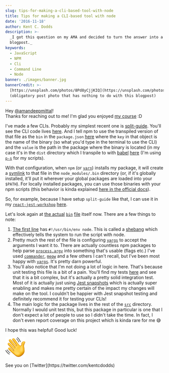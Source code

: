 ```yaml
---
slug: tips-for-making-a-cli-based-tool-with-node
title: Tips for making a CLI-based tool with node
date: '2016-11-18'
author: Kent C. Dodds
description: >-
  _I got this question on my AMA and decided to turn the answer into a formal
  blogpost._
keywords:
  - JavaScript
  - NPM
  - Cli
  - Command Line
  - Node
banner: ./images/banner.jpg
bannerCredit: >-
  [https://unsplash.com/photos/8Pd8yCjjKIQ](https://unsplash.com/photos/8Pd8yCjjKIQ)
  (obligatory post photo that has nothing to do with this blogpost)
---
```


Hey [@amandeepmittal](https://github.com/amandeepmittal)!  
Thanks for reaching out to me! I'm glad you enjoyed
[my course](http://kcd.im/write-oss) :D

I've made a few CLIs. Probably my simplest recent one is
[split-guide](https://github.com/kentcdodds/split-guide). You'll see the CLI
code lives
[here](https://github.com/kentcdodds/split-guide/blob/fb4b2a2ebc1fb8c3c010c2af1318861b8bb1bb13/src/bin/index.js).
And I tell npm to use the transpiled version of that file as the `bin` in the
`package.json`
[here](https://github.com/kentcdodds/split-guide/blob/fb4b2a2ebc1fb8c3c010c2af1318861b8bb1bb13/package.json#L12-L14)
where the `key` in that object is the name of the binary (so what you'd type in
the terminal to use the CLI) and the `value` is the path in the package where
the binary is located (in my case it's in the `dist` directory which I transpile
to with [babel](http://babeljs.io/)
[here](https://github.com/kentcdodds/split-guide/blob/fb4b2a2ebc1fb8c3c010c2af1318861b8bb1bb13/package-scripts.js#L13)
(I'm using [`p-s`](https://github.com/kentcdodds/p-s) for my scripts).

With that configuration, when `npm` (or [`yarn`](https://yarnpkg.com/)) installs
my package, it will create a
[symlink](https://en.wikipedia.org/wiki/Symbolic_link) to that file in the
`node_modules/.bin` directory (or, if it's globally installed, it'll put it
wherever your global packages are loaded into your `$PATH`). For locally
installed packages, you can use those binaries with your npm scripts (this
behavior is kinda explained
[here in the official docs](https://docs.npmjs.com/misc/scripts#path)).

So, for example, because I have setup `split-guide` like that, I can use it in
my [`react-jest-workshop`](https://github.com/kentcdodds/react-jest-workshop)
[here](https://github.com/kentcdodds/react-jest-workshop/blob/c43eaa13eb0ca203d7ed2b771b85e61ca5e539b0/package.json#L12).

Let's look again at
[the actual](https://github.com/kentcdodds/split-guide/blob/master/src/bin/index.js)
[`bin`](https://github.com/kentcdodds/split-guide/blob/master/src/bin/index.js)
[file](https://github.com/kentcdodds/split-guide/blob/master/src/bin/index.js)
itself now. There are a few things to note:

1.  [The first line](https://github.com/kentcdodds/split-guide/blob/fb4b2a2ebc1fb8c3c010c2af1318861b8bb1bb13/src/bin/index.js#L1)
    has `#!/usr/bin/env node`. This is called a
    [shebang](https://en.wikipedia.org/wiki/Shebang_%28Unix%29) which
    effectively tells the system to run the script with node.
2.  Pretty much the rest of the file is configuring
    [`yargs`](https://www.npmjs.com/package/yargs) to accept the arguments I
    want it to. There are actually countless npm packages to help parse
    [`process.argv`](https://nodejs.org/docs/latest/api/process.html#process_process_argv)
    into something that's usable (flags etc.) I've used
    [`commander`](https://www.npmjs.com/package/commander),
    [`meow`](https://www.npmjs.com/package/meow) and a few others I can't
    recall, but I've been most happy with
    [`yargs`](https://www.npmjs.com/package/yargs). It's pretty darn powerful.
3.  You'll also notice that I'm not doing a lot of logic in here. That's because
    unit testing this file is a bit of a pain. You'll find my tests
    [here](https://github.com/kentcdodds/split-guide/blob/fb4b2a2ebc1fb8c3c010c2af1318861b8bb1bb13/src/bin/index.test.js)
    and see that it is a bit complex, but it's actually a pretty solid
    integration test. Most of it is actually just using
    [Jest snapshots](https://egghead.io/lessons/javascript-use-jest-s-snapshot-testing-feature?pl=testing-javascript-with-jest-a36c4074)
    which is actually super enabling and makes me pretty certain of the impact
    my changes will make on the tool. I couldn't be happier with Jest snapshot
    testing and definitely recommend it for testing your CLIs!
4.  The main logic for the package lives in the rest of the
    [`src`](https://github.com/kentcdodds/split-guide/tree/fb4b2a2ebc1fb8c3c010c2af1318861b8bb1bb13/src)
    directory. Normally I would unit test this, but this package in particular
    is one that I don't expect a lot of people to use so I didn't take the time.
    In fact, I don't even report coverage on this project which is kinda rare
    for me 😅

I hope this was helpful! Good luck!

![See you on Twitter!](./images/0.png)

<figcaption>See you on [Twitter](https://twitter.com/kentcdodds)</figcaption>
